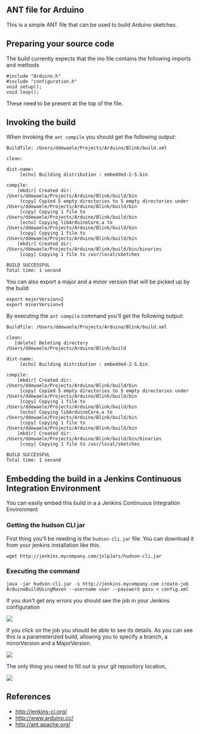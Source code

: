## ANT file for Arduino

This is a simple ANT file that can be used to build Arduino sketches.

## Preparing your source code

The build currently expects that the ino file contains the following imports and methods

	#include "Arduino.h"
	#include "configuration.h"
	void setup();
	void loop(); 

These need to be present at the top of the file.

## Invoking the build

When invoking the ```ant compile``` you should get the following output:

	Buildfile: /Users/ddewaele/Projects/Arduino/Blink/build.xml

	clean:

	dist-name:
	     [echo] Building distribution : embedded-2-5.bin

	compile:
	    [mkdir] Created dir: /Users/ddewaele/Projects/Arduino/Blink/build/bin
	     [copy] Copied 5 empty directories to 5 empty directories under /Users/ddewaele/Projects/Arduino/Blink/build/bin
	     [copy] Copying 1 file to /Users/ddewaele/Projects/Arduino/Blink/build/bin
	     [echo] Copying libArduinoCore.a to /Users/ddewaele/Projects/Arduino/Blink/build/bin
	     [copy] Copying 1 file to /Users/ddewaele/Projects/Arduino/Blink/build/bin
	    [mkdir] Created dir: /Users/ddewaele/Projects/Arduino/Blink/build/bin/binaries
	     [copy] Copying 1 file to /usr/local/sketches

	BUILD SUCCESSFUL
	Total time: 1 second


You can also export a major and a minor version that will be picked up by the build:

	export majorVersion=2
	export minorVersion=5


By executing the ```ant compile``` command you'll get the following output:

	Buildfile: /Users/ddewaele/Projects/Arduino/Blink/build.xml

	clean:
	   [delete] Deleting directory /Users/ddewaele/Projects/Arduino/Blink/build

	dist-name:
	     [echo] Building distribution : embedded-2-5.bin

	compile:
	    [mkdir] Created dir: /Users/ddewaele/Projects/Arduino/Blink/build/bin
	     [copy] Copied 5 empty directories to 5 empty directories under /Users/ddewaele/Projects/Arduino/Blink/build/bin
	     [copy] Copying 1 file to /Users/ddewaele/Projects/Arduino/Blink/build/bin
	     [echo] Copying libArduinoCore.a to /Users/ddewaele/Projects/Arduino/Blink/build/bin
	     [copy] Copying 1 file to /Users/ddewaele/Projects/Arduino/Blink/build/bin
	    [mkdir] Created dir: /Users/ddewaele/Projects/Arduino/Blink/build/bin/binaries
	     [copy] Copying 1 file to /usr/local/sketches

	BUILD SUCCESSFUL
	Total time: 1 second


## Embedding the build in a Jenkins Continuous Integration Environment

You can easily embed this build in a a Jenkins Continuous Integration Environment

### Getting the hudson CLI jar

First thing you'll be needing is the ```hudson-cli.jar``` file. You can download it from your jenkins installation like this.

	wget http://jenkins.mycompany.com/jnlpJars/hudson-cli.jar

### Executing the command

	java -jar hudson-cli.jar -s http://jenkins.mycompany.com create-job ArduinoBuildUsingMaven --username user --password pass < config.xml

If you don't get any errors you should see the job in your Jenkins configuration

![](https://dl.dropboxusercontent.com/u/13246619/ArduinoBuildJenkins/jenkins-job-list.png)

If you click on the job you should be able to see its details. As you can see this is a parameterized build, allowing you to specify a branch, a minorVersion and a MajorVersion.

![](https://dl.dropboxusercontent.com/u/13246619/ArduinoBuildJenkins/jenkins-job-detail.png)

The only thing you need to fill out is your git repository location,

![](https://dl.dropboxusercontent.com/u/13246619/ArduinoBuildJenkins/empty_gif.png)

## References

- http://jenkins-ci.org/
- http://www.arduino.cc/
- http://ant.apache.org/

